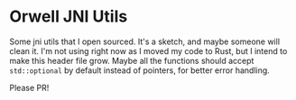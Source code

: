 # Orwell JNI Utils
Some jni utils that I open sourced. It's a sketch, and maybe someone will clean it. I'm not using right now as I moved my code to Rust, but I intend to make this header file grow. Maybe all the functions should accept `std::optional` by default instead of pointers, for better error handling. 

Please PR!
